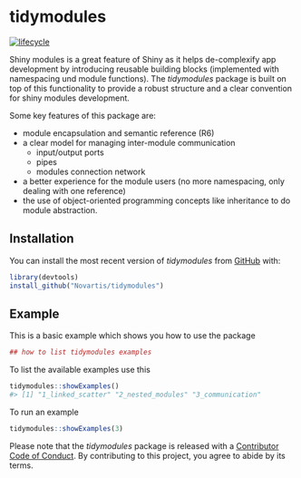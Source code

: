 
<!-- README.md is generated from README.Rmd. Please edit that file -->

# tidymodules

[![lifecycle](https://img.shields.io/badge/lifecycle-experimental-orange.svg)](https://www.tidyverse.org/lifecycle/#experimental)

Shiny modules is a great feature of Shiny as it helps de-complexify app
development by introducing reusable building blocks (implemented with
namespacing und module functions). The *tidymodules* package is built on
top of this functionality to provide a robust structure and a clear
convention for shiny modules development.

Some key features of this package are:

  - module encapsulation and semantic reference (R6)
  - a clear model for managing inter-module communication
      - input/output ports
      - pipes
      - modules connection network
  - a better experience for the module users (no more namespacing, only
    dealing with one reference)
  - the use of object-oriented programming concepts like inheritance to
    do module abstraction.

## Installation

You can install the most recent version of *tidymodules* from
[GitHub](https://github.com/Novartis/tidymodules) with:

``` r
library(devtools)
install_github("Novartis/tidymodules")
```

## Example

This is a basic example which shows you how to use the package

``` r
## how to list tidymodules examples
```

To list the available examples use this

``` r
tidymodules::showExamples()
#> [1] "1_linked_scatter" "2_nested_modules" "3_communication"
```

To run an example

``` r
tidymodules::showExamples(3)
```

Please note that the *tidymodules* package is released with a
[Contributor Code of Conduct](CODE_OF_CONDUCT.md). By contributing to
this project, you agree to abide by its terms.
